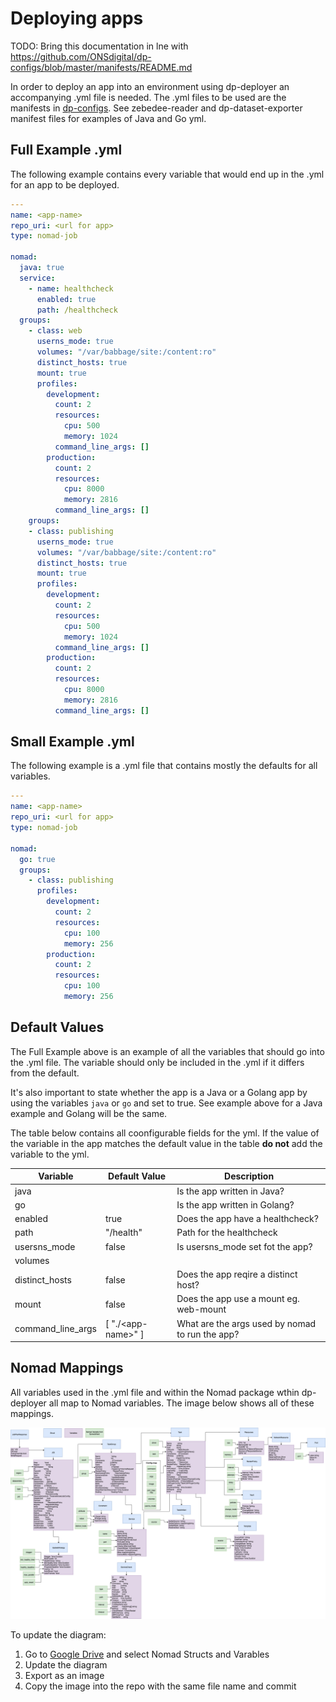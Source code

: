 Deploying apps
==============

TODO: Bring this documentation in lne with https://github.com/ONSdigital/dp-configs/blob/master/manifests/README.md

In order to deploy an app into an environment using dp-deployer an accompanying .yml file is needed. The .yml files to be used are the manifests in [dp-configs](https://github.com/ONSdigital/dp-configs/tree/master/manifests). See zebedee-reader and dp-dataset-exporter manifest files for examples of Java and Go yml.

Full Example .yml
------------

The following example contains every variable that would end up in the .yml for an app to be deployed.

```yml
---
name: <app-name>
repo_uri: <url for app>
type: nomad-job

nomad:
  java: true
  service: 
    - name: healthcheck
      enabled: true
      path: /healthcheck
  groups:
    - class: web
      userns_mode: true
      volumes: "/var/babbage/site:/content:ro"
      distinct_hosts: true
      mount: true
      profiles:
        development:
          count: 2
          resources:
            cpu: 500
            memory: 1024
          command_line_args: []
        production:
          count: 2
          resources:
            cpu: 8000
            memory: 2816
          command_line_args: []
    groups:
    - class: publishing
      userns_mode: true
      volumes: "/var/babbage/site:/content:ro"
      distinct_hosts: true
      mount: true
      profiles:
        development:
          count: 2
          resources:
            cpu: 500
            memory: 1024
          command_line_args: []
        production:
          count: 2
          resources:
            cpu: 8000
            memory: 2816
          command_line_args: []
```

Small Example .yml
------------------

The following example is a .yml file that contains mostly the defaults for all variables.
```yml
---
name: <app-name>
repo_uri: <url for app>
type: nomad-job

nomad:
  go: true
  groups:
    - class: publishing
      profiles:
        development:
          count: 2
          resources:
            cpu: 100
            memory: 256
        production:
          count: 2
          resources:
            cpu: 100
            memory: 256
 ```

Default Values
--------------

The Full Example above is an example of all the variables that should go into the .yml file. The variable should only be included in the .yml if it differs from the default.

It's also important to state whether the app is a Java or a Golang app by using the variables `java` or `go` and set to true. See example above for a Java example and Golang will be the same.

The table below contains all coonfigurable fields for the yml. If the value of the variable in the app matches the default value in the table **do not** add the variable to the yml.

| Variable | Default Value | Description |
|----------|---------------| -------------|
| java     |  | Is the app written in Java? | 
| go       |  | Is the app written in Golang? |
| enabled  | true          | Does the app have a healthcheck?|
| path     | "/health"       | Path for the healthcheck |
| usersns_mode| false | Is usersns_mode set fot the app? |
| volumes  |  | |
| distinct_hosts| false | Does the app reqire a distinct host? |
| mount | false | Does the app use a mount eg. web-mount  |
| command_line_args | [ "./&lt;app-name&gt;" ] | What are the args used by nomad to run the app? |

Nomad Mappings
--------------

All variables used in the .yml file and within the Nomad package wthin dp-deployer all map to Nomad variables. The image below shows all of these mappings.

![nomad-structs-and-variables](NomadStructs.png)

To update the diagram:
1. Go to [Google Drive](https://drive.google.com/drive/folders/1K_5TqHQhFL7Spw64X3iBXbhM1Le8__U1) and select Nomad Structs and Varables
2. Update the diagram 
3. Export as an image
4. Copy the image into the repo with the same file name and commit


